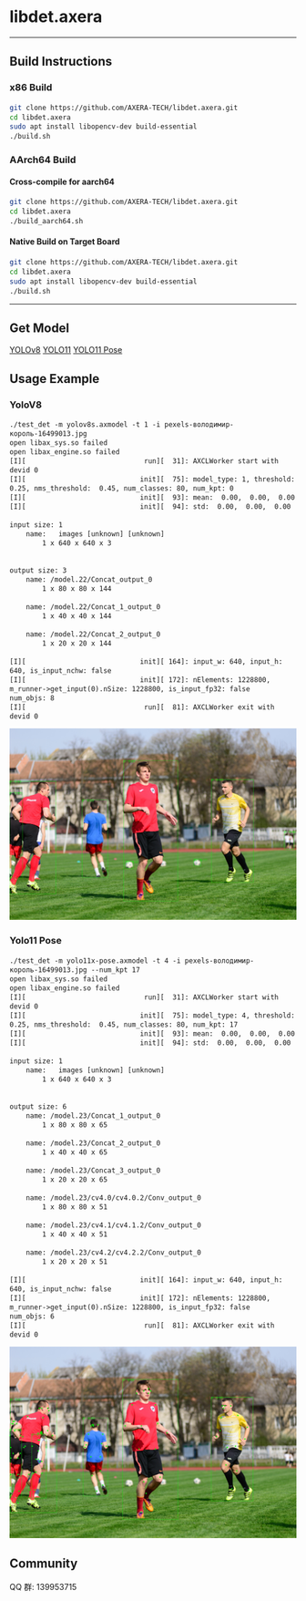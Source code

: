 # libdet.axera

---
## Build Instructions

### x86 Build

```bash
git clone https://github.com/AXERA-TECH/libdet.axera.git
cd libdet.axera
sudo apt install libopencv-dev build-essential 
./build.sh
```

### AArch64 Build

#### Cross-compile for aarch64

```bash
git clone https://github.com/AXERA-TECH/libdet.axera.git
cd libdet.axera
./build_aarch64.sh
```

#### Native Build on Target Board

```bash
git clone https://github.com/AXERA-TECH/libdet.axera.git
cd libdet.axera
sudo apt install libopencv-dev build-essential
./build.sh
```
---

## Get Model
[YOLOv8](https://huggingface.co/AXERA-TECH/YOLOv8)
[YOLO11](https://huggingface.co/AXERA-TECH/YOLO11)
[YOLO11 Pose](https://huggingface.co/AXERA-TECH/YOLO11-Pose)

## Usage Example
### YoloV8
```shell
./test_det -m yolov8s.axmodel -t 1 -i pexels-володимир-король-16499013.jpg 
open libax_sys.so failed
open libax_engine.so failed
[I][                             run][  31]: AXCLWorker start with devid 0
[I][                            init][  75]: model_type: 1, threshold:  0.25, nms_threshold:  0.45, num_classes: 80, num_kpt: 0
[I][                            init][  93]: mean:  0.00,  0.00,  0.00
[I][                            init][  94]: std:  0.00,  0.00,  0.00

input size: 1
    name:   images [unknown] [unknown] 
        1 x 640 x 640 x 3


output size: 3
    name: /model.22/Concat_output_0 
        1 x 80 x 80 x 144

    name: /model.22/Concat_1_output_0 
        1 x 40 x 40 x 144

    name: /model.22/Concat_2_output_0 
        1 x 20 x 20 x 144

[I][                            init][ 164]: input_w: 640, input_h: 640, is_input_nchw: false
[I][                            init][ 172]: nElements: 1228800, m_runner->get_input(0).nSize: 1228800, is_input_fp32: false
num_objs: 8
[I][                             run][  81]: AXCLWorker exit with devid 0
```
![](pydet/result_v8.jpg)

### Yolo11 Pose
```shell
./test_det -m yolo11x-pose.axmodel -t 4 -i pexels-володимир-король-16499013.jpg --num_kpt 17
open libax_sys.so failed
open libax_engine.so failed
[I][                             run][  31]: AXCLWorker start with devid 0
[I][                            init][  75]: model_type: 4, threshold:  0.25, nms_threshold:  0.45, num_classes: 80, num_kpt: 17
[I][                            init][  93]: mean:  0.00,  0.00,  0.00
[I][                            init][  94]: std:  0.00,  0.00,  0.00

input size: 1
    name:   images [unknown] [unknown] 
        1 x 640 x 640 x 3


output size: 6
    name: /model.23/Concat_1_output_0 
        1 x 80 x 80 x 65

    name: /model.23/Concat_2_output_0 
        1 x 40 x 40 x 65

    name: /model.23/Concat_3_output_0 
        1 x 20 x 20 x 65

    name: /model.23/cv4.0/cv4.0.2/Conv_output_0 
        1 x 80 x 80 x 51

    name: /model.23/cv4.1/cv4.1.2/Conv_output_0 
        1 x 40 x 40 x 51

    name: /model.23/cv4.2/cv4.2.2/Conv_output_0 
        1 x 20 x 20 x 51

[I][                            init][ 164]: input_w: 640, input_h: 640, is_input_nchw: false
[I][                            init][ 172]: nElements: 1228800, m_runner->get_input(0).nSize: 1228800, is_input_fp32: false
num_objs: 6
[I][                             run][  81]: AXCLWorker exit with devid 0
```
![](pydet/result_11pose.jpg)


## Community
QQ 群: 139953715

